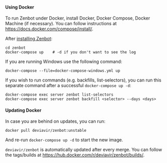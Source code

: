 #### Using Docker

To run Zenbot under Docker, install Docker, Docker Compose, Docker Machine (if necessary).
You can follow instructions at https://docs.docker.com/compose/install/.

After [installing Zenbot](README.md):

```
cd zenbot
docker-compose up    # -d if you don't want to see the log
```

If you are running Windows use the following command:

```
docker-compose --file=docker-compose-windows.yml up
```

If you wish to run commands (e.g. backfills, list-selectors), you can run this separate command after a successful `docker-compose up -d`:

```
docker-compose exec server zenbot list-selectors
docker-compose exec server zenbot backfill <selector> --days <days>
```

#### Updating Docker

In case you are behind on updates, you can run:

```
docker pull deviavir/zenbot:unstable
```

And re-run `docker-compose up -d` to start the new image.

`deviavir/zenbot` is automatically updated after every merge.
You can follow the tags/builds at https://hub.docker.com/r/deviavir/zenbot/builds/.
